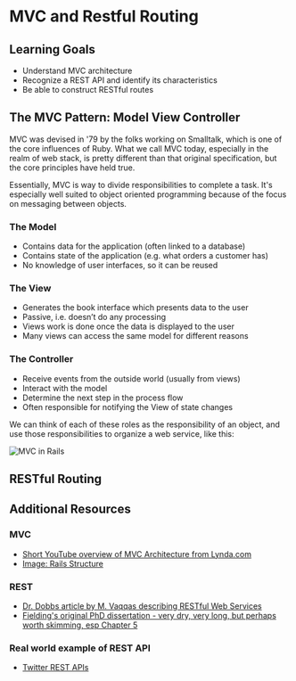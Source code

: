 # MVC and Restful Routing

## Learning Goals
- Understand MVC architecture
- Recognize a REST API and identify its characteristics
- Be able to construct RESTful routes

## The MVC Pattern: Model View Controller

MVC was devised in '79 by the folks working on Smalltalk, which is one of the core influences of Ruby. What we call MVC today, especially in the realm of web stack, is pretty different than that original specification, but the core principles have held true.

Essentially, MVC is way to divide responsibilities to complete a task. It's especially well suited to object oriented programming because of the focus on messaging between objects.

### The Model
- Contains data for the application (often linked to a database)
- Contains state of the application (e.g. what orders a customer has)
- No knowledge of user interfaces, so it can be reused

### The View
- Generates the book interface which presents data to the user
- Passive, i.e. doesn’t do any processing
- Views work is done once the data is displayed to the user
- Many views can access the same model for different reasons

### The Controller
- Receive events from the outside world (usually from views)
- Interact with the model
- Determine the next step in the process flow
- Often responsible for notifying the View of state changes

We can think of each of these roles as the responsibility of an object, and use those responsibilities to organize a web service, like this:

![MVC in Rails](images/railsmvc.png)


## RESTful Routing

## Additional Resources
### MVC
- [Short YouTube overview of MVC Architecture from Lynda.com](https://www.youtube.com/watch?v=3mQjtk2YDkM)
- [Image: Rails Structure](http://docs.railsbridge.org/job-board/img/request-cycle.jpg)

### REST
- [Dr. Dobbs article by M. Vaqqas describing RESTful Web Services](http://www.drdobbs.com/web-development/restful-web-services-a-tutorial/240169069)
- [Fielding's original PhD dissertation - very dry, very long, but perhaps worth skimming, esp Chapter 5](http://www.ics.uci.edu/~fielding/pubs/dissertation/top.htm)

### Real world example of REST API
- [Twitter REST APIs](https://dev.twitter.com/rest/public)
